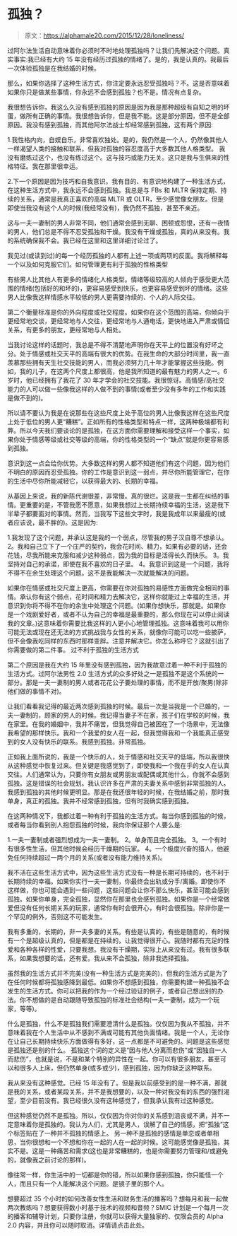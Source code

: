 # 孤独？

> 原文：<https://alphamale20.com/2015/12/28/loneliness/>

过阿尔法生活自动意味着你必须时不时地处理孤独吗？让我们先解决这个问题。真实事实:我已经有大约 15 年没有经历过孤独的情绪了。是的，我是认真的。我最后一次体验孤独是在我结婚的时候。

那么，如果你选择了这种生活方式，你注定要永远忍受孤独吗？不。这是否意味着如果你只是做某些事情，你永远不会感到孤独？也不是。情况有点复杂。

我很想告诉你，我这么久没有感到孤独的原因是因为我是那种超级有自知之明的坏蛋，做所有正确的事情。我很想告诉你，但是我不能。这是部分原因，但不是全部原因。我没有感到孤独，而其他阿尔法战士却经常感到孤独，这有两个原因:

1.我性格内向，自娱自乐，非常喜欢独处。是的，我仍然是一个人，仍然像其他人一样渴望人类的接触和联系，但我对孤独的容忍度高于大多数其他人格类型。
我没有磨练过这个，也没有练过这个。这与技巧或能力无关。这只是我与生俱来的性格特征。我在那里很幸运。

2.下一个原因是因为技巧和自我意识。我有目的、有意识地构建了一种生活方式，在这种生活方式中，我永远不会感到孤独。我总是与 FBs 和 MLTR 保持定期、持续的关系，通常是我真正喜欢的高端 MLTR 或 OLTR，至少感觉像女朋友。但是即使当我没有这个人的时候(我经常没有)，我仍然不孤独，甚至不亲近。

这与一夫一妻制的男人非常不同，他们通常会感到无聊、困顿或怨恨，还有一夜情的男人，他们总是不得不忍受孤独和干燥。我没有干燥或孤独，真的从来没有。我的系统确保我不会。我已经在这里和这里详细讨论过了。

我见过(或读到过)的每一个经历孤独的人都有上述一项或两项的反面。我将解释每一个以及如何克服它们。如何管理更有利于孤独的性格类型

有些男人比其他人有更多的情绪化人格类型。情绪等级较高的人倾向于感受更大范围的情绪(包括好的和坏的)，更容易感受到快乐，也更容易感受到坏的情绪。这些男人比像我这样情感水平较低的男人更需要持续的、个人的人际交往。

第二个衡量标准是你的外向程度或社交程度。如果你在这个范围的高端，你倾向于更经常地交谈，更经常地与人交往，更经常地与人通电话，更快地进入严肃或情侣关系，有更多的朋友，更经常地与人相处。

当我讨论这样的话题时，我总是不得不清楚地声明你在天平上的位置没有好坏之分。处于情感或社交天平的高端有很大的优势。在我生命的大部分时间里，我一直羡慕那些拥有天生社交技能的男人，而我必须努力几十年才能掌握这些技能。例如，我的儿子，在这两个尺度上都很高，他是我所知道的最有魅力的男人之一。6 岁时，他已经拥有了我花了 30 年才学会的社交技能。我很惊讶。高情感/高社交能力的人可以做一些像我这样的人做不到的事情(或者至少没有多年的工作和实践是做不到的)。

所以请不要认为我是在说那些在这些尺度上处于高位的男人比像我这样在这些尺度上处于低位的男人更“糟糕”。正如所有的性格类型和特点一样，这两种极端都有利弊。所以今天我们要谈论的是孤独，在这方面你需要理解和接受这样一个事实，如果你处于情感等级或社交等级的高端，你的性格类型的一个“缺点”就是你更容易感到孤独。

意识到这一点会给你优势。大多数这样的男人都不知道他们有这个问题，因为他们不明白的原因而忍受孤独。你的工作是意识到这一弱点，并尽你所能管理它，在你的生活中尽你所能减轻它，以获得最大的、长期的幸福。

从基因上来说，我的新陈代谢很差，非常慢。真的很烂。这是我一生都在纠结的事情。更重要的是，不管我愿不愿意，如果我想过上长期持续幸福的生活，这是我下半辈子都要面对的事情。然而，当我写下这些文字时，我是我成年以来最瘦的(或者应该说，最不胖的)。这是因为:

1.我发现了这个问题，并承认这是我的一个弱点，尽管我的男子汉自尊不想承认。
2。我和自己立下了一个庄严的契约，我会花时间、精力，如果有必要的话，还会花钱，尽我所能来克服和减少这种弱点，因为我的目标是活得长久而快乐。
3。我坚持对自己的承诺，即使在我不喜欢的日子里。
4。我意识到这是一个问题，我将不得不在余生处理这个问题。这不是我能解决一次就能解决的问题。

如果你在情感或社交尺度上更高，你需要在你对孤独的易感性方面做完全相同的事情。承认你有这个弱点，花时间和精力去解决它，这样你就能过上幸福的生活，并意识到你将不得不在你的余生中处理这个问题。(如果你想快乐，那就是。如果你是一个戏剧爱好者，或者不认为自己的幸福是最重要的，那么你现在可以停止阅读我的文章。)这意味着你需要比我这样的人更小心地管理孤独。这意味着我可以用你可能无法或现在还无法的方式挑战我与女性的关系，就像你可能可以吃一些披萨，但不会像我吃同样的东西时那样变胖。注意并解决它。你怎么称呼它？这就引出了你需要做的第二件事。
过不利于孤独的生活方式

第二个原因是我在大约 15 年里没有感到孤独，因为我故意过着一种不利于孤独的生活方式。过阿尔法男性 2.0 生活方式的众多好处之一是孤独不是这个系统的一部分。那是一夫一妻制的男人或者花花公子要处理的事情，而不是开放/聚男(除非他们做的事情不对)。

让我们看看我记得的最近两次感到孤独的时候。最后一次是当我是一个已婚的，一夫一妻制的，顾家的男人的时候。我记得当妻子不在家，孩子们在学校的时候，我在家里。在我的婚姻中，我并不痛苦，但我觉得自己被困在了一个场景中，无法像我希望的那样快乐。我和一个我爱的女人在一起，但我觉得我和一个我能真正感受到的女人没有快乐的联系。我感到孤独。非常孤独。

正如我上面所说的，我是一个快乐的人，处于情感和社交天平的低端，所以我很快从这种感觉中恢复过来。但关键是我感觉到了，即使我和一个我在乎的女人在认真交往。人们通常认为，只要你有女朋友或男朋友或配偶或其他什么，你就不会感到孤独。这是错误的社会规划。我认识许多在严肃的夫妻关系中感到非常孤独的人。我感到孤独的其他时候更明显。那是在我还很年轻的时候，在我结婚之前，那时我单身，真正的孤独。我并不经常感到孤独，但有时我确实感到孤独。

在这两种情况下，我都过着一种有利于孤独的生活方式。每当你感到孤独的时候，或者每当你看到别人抱怨孤独的时候，我向你保证那个人要么是:

1.一夫一妻制或者强烈想成为一夫一妻制。
2。单身而且完全孤独。
3。一个有时有很多性生活，但其他时候会经历干燥期的玩家。
4。一个极度兴奋的猎人，他避免任何持续超过一两个月的关系(或者没有能力维持关系)。

我不活在这些生活方式中，因为这些生活方式没有一种是长期可持续的，也不利于长期持续的幸福。如果你实行一夫一妻制，你最终会出轨或分手/离婚。即使你不这样做，你也可能会遇到一些问题，这些问题会让你不那么快乐，甚至可能会感到孤独。如果你单身，完全孤独，显然你在那里也会感到孤独。如果你是一个经常做爱但没有任何长期关系的玩家，通常你有时会很开心，有时会很孤独。除非你是一个罕见的例外，否则这不可能发生。

我有多重的，长期的，非一夫多妻的关系。有些是认真的，有些是随意的，有时候有一个是超级认真的，但是都是在持续的，让我觉得很开心。我随时都有充足的性爱和各种各样的性爱，只要我想。我没有干燥期，实际上从来没有过。我有很多联系，如果我想要的话，还有爱。我从来不会孤独，除非我选择孤独。

虽然我的生活方式并不完美(没有一种生活方式是完美的)，但我的生活方式是为了在任何时候都将孤独感降到最低。如果你不想感到孤独，你需要构建一种孤独不会发生的生活方式。你可以把我的作为一个经过验证的例子，或者自己想出别的办法。你不想做的是自动跟随导致孤独的标准社会结构(一夫一妻制，成为一个玩家，等等)。

什么是孤独，什么不是孤独我们需要澄清什么是孤独。仅仅因为我从不孤独，并不意味着我在个人生活中从不感到不满或可能有其他负面情绪。我是一个人，无论你在让自己长期持续快乐方面做得有多好，这一点都是不可避免的。问题是这些感觉是孤独还是别的什么。
孤独这个词的定义是“因与他人分离而悲伤”或“因独自一人而悲伤”，也就是说，不是和某个特别的异性在一起。你可以有很多朋友，甚至可以和很多人上床，但仍然单身(或多或少)，感到孤独，因为你缺乏这种联系。

我从来没有这种感觉。已经 15 年没有了。但是我以前感受到的是一种不满，那就是我的关系，或者某段关系，并不是我想要的，以及一种对我没有的东西的强烈渴望，至少目前没有。我已经很久没有这种感觉了，但我承认我有过这种感觉。

但这种感觉仍然不是孤独。所以，仅仅因为你对你的关系感到沮丧或不满，并不一定意味着你是孤独的。我认为人们，尤其是男人，误解了自己的情感，把“孤独”这个标签贴在了一种并不孤独的情感上。
另一种不是孤独的感情是单恋或者单相思，当你很想和一个不想和你在一起的人在一起的时候。这可能感觉像是孤独，其实不是。这是一种痛苦和需求(这也是非常糟糕的，也是你需要努力管理和/或避免的，就像我之前讨论的那样)。

像往常一样，你生活中的一切都是你的错，所以如果你感到孤独，你只能怪一个人，而且只有一个人能解决这个问题。是镜子里的那个人。

想要超过 35 个小时的如何改善女性生活和财务生活的播客吗？想每月和我一起做两次教练吗？想要获得数小时基于技术的视频和音频？SMIC 计划是一个每月一次的播客和辅导计划，只要你注册，你就可以获得大量独家的、仅限会员的 Alpha 2.0 内容，并且你可以随时取消。详情请点击此处。